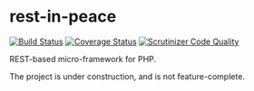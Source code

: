 rest-in-peace
=============

[![Build Status](https://travis-ci.org/Sam-Burns/rest-in-peace.svg?branch=master)](https://travis-ci.org/Sam-Burns/rest-in-peace)
[![Coverage Status](https://coveralls.io/repos/Sam-Burns/rest-in-peace/badge.svg)](https://coveralls.io/r/Sam-Burns/rest-in-peace)
[![Scrutinizer Code Quality](https://scrutinizer-ci.com/g/Sam-Burns/dirty-needle/badges/quality-score.png?b=master)](https://scrutinizer-ci.com/g/Sam-Burns/dirty-needle/?branch=master)

REST-based micro-framework for PHP.

The project is under construction, and is not feature-complete.
